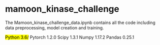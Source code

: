 # mamoon_kinase_challenge

The Mamoon_kinase_challenge_data.ipynb contains all the code including data preprocessing, model creation and training.

<mark>Python 3.6/</mark>
Pytorch 1.2.0
Scipy 1.3.1
Numpy 1.17.2
Pandas 0.25.1
